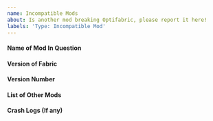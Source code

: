 ```yaml
---
name: Incompatible Mods
about: Is another mod breaking Optifabric, please report it here!
labels: 'Type: Incompatible Mod'
---
```


<!-- Before reporting an issue with optifabric, please ensure you are using the latest version of OptiFabric --->
<!-- Also if it pertains to OptiFabric Itself, Please report it using the Bug Report issue form -->

#### Name of Mod In Question
<!-- What is the name of the Incompatible Mod-->

#### Version of Fabric 
<!-- What version of Fabric are you using-->

#### Version Number
<!-- What Version of OptiFabric are you using -->

#### List of Other Mods
<!-- What Other Mods are you using as well? -->

#### Crash Logs (If any)
<!-- Is it Crashing your game? Please attach your logs! -->

